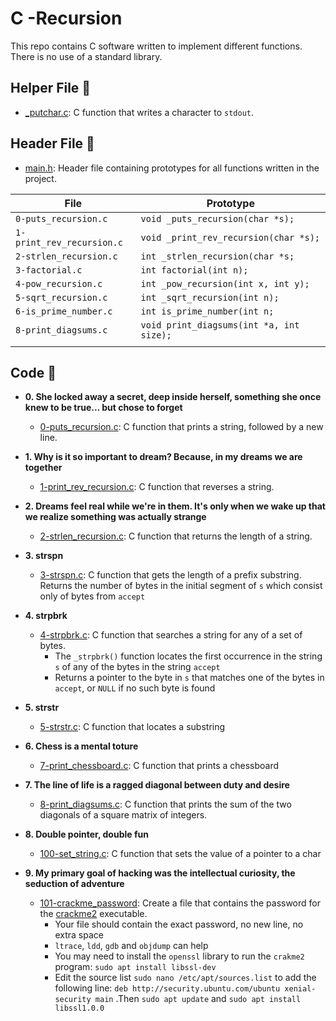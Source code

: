 # C -Recursion

This repo contains C software written to implement different functions. There is no use of a standard library.

## Helper File :raised_hands:

* [_putchar.c](./_putchar.c): C function that writes a character to `stdout`.

## Header File :file_folder:

* [main.h](./main.h): Header file containing prototypes for all
functions written in the project.

| File                     | Prototype                                              |
| ------------------------ | --------------------------------                       |
| `0-puts_recursion.c`     | `void _puts_recursion(char *s);`                       |
| `1-print_rev_recursion.c`| `void _print_rev_recursion(char *s);`                  |
| `2-strlen_recursion.c`   | `int _strlen_recursion(char *s;`                       |
| `3-factorial.c`          | `int factorial(int n);`                                |
| `4-pow_recursion.c`      | `int _pow_recursion(int x, int y);`                    |
| `5-sqrt_recursion.c`     | `int _sqrt_recursion(int n);`                          |
| `6-is_prime_number.c`    | `int is_prime_number(int n;`                           |
| `8-print_diagsums.c`     | `void print_diagsums(int *a, int size);`               |
|                          |                                                        |

## Code :page_with_curl:

* **0. She locked away a secret, deep inside herself, something she once knew to be true... but chose to forget**
  * [0-puts_recursion.c](./0-puts_recursion.c): C function that prints a string, followed by a new line.

* **1. Why is it so important to dream? Because, in my dreams we are together**
  * [1-print_rev_recursion.c](./1-print_rev-recursion.c): C function that reverses a string.

* **2. Dreams feel real while we're in them. It's only when we wake up that we realize something was actually strange**
  * [2-strlen_recursion.c](./2-strlen_recursion.c): C function that returns the length of a string.
 
* **3. strspn**
  * [3-strspn.c](./3-strspn.c): C function that gets the length of a prefix substring. Returns the number of bytes in the initial segment of `s` which consist only of bytes from `accept`

* **4. strpbrk**
  * [4-strpbrk.c](./4-strpbrk.c): C function that searches a string for any of a set of bytes.
    * The `_strpbrk()` function locates the first occurrence in the string `s` of any of the bytes in the string `accept`
    * Returns a pointer to the byte in `s` that matches one of the bytes in `accept`, or `NULL` if no such byte is found

* **5. strstr**
  * [5-strstr.c](./5-strstr.c): C function that locates a substring
 
* **6. Chess is a mental toture**
  * [7-print_chessboard.c](./7-print_chessboard.c): C function that prints a chessboard

* **7. The line of life is a ragged diagonal between duty and desire**
  * [8-print_diagsums.c](./7-print_diagsums.c): C function that prints the sum of the two diagonals of a square matrix of integers.

* **8. Double pointer, double fun**
  * [100-set_string.c](./100-set_string.c): C function that sets the value of a pointer to a char

* **9. My primary goal of hacking was the intellectual curiosity, the seduction of adventure**
  * [101-crackme_password](./101-crackme_password): Create a file that contains the password for the [crackme2](https://github.com/holbertonschool/0x06.c) executable.
    * Your file should contain the exact password, no new line, no extra space
    * `ltrace`, `ldd`, `gdb` and `objdump` can help
    * You may need to install the `openssl` library to run the `crakme2` program: `sudo apt install libssl-dev`
    * Edit the source list `sudo nano /etc/apt/sources.list` to add the following line: `deb http://security.ubuntu.com/ubuntu xenial-security main` .Then `sudo apt update` and `sudo apt install libssl1.0.0`
